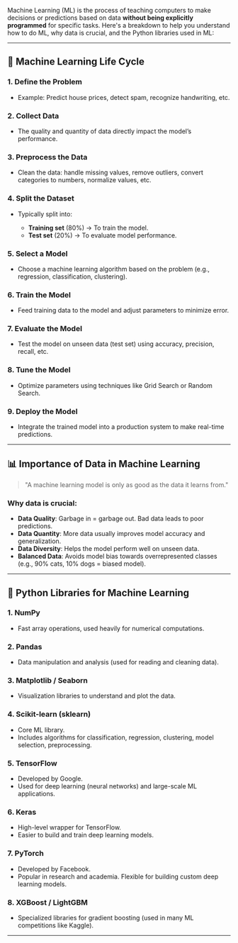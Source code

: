 Machine Learning (ML) is the process of teaching computers to make decisions or predictions based on data **without being explicitly programmed** for specific tasks. Here's a breakdown to help you understand how to do ML, why data is crucial, and the Python libraries used in ML:

---

## 🔁 **Machine Learning Life Cycle**

### 1. **Define the Problem**

* Example: Predict house prices, detect spam, recognize handwriting, etc.

### 2. **Collect Data**

* The quality and quantity of data directly impact the model’s performance.

### 3. **Preprocess the Data**

* Clean the data: handle missing values, remove outliers, convert categories to numbers, normalize values, etc.

### 4. **Split the Dataset**

* Typically split into:

  * **Training set** (80%) → To train the model.
  * **Test set** (20%) → To evaluate model performance.

### 5. **Select a Model**

* Choose a machine learning algorithm based on the problem (e.g., regression, classification, clustering).

### 6. **Train the Model**

* Feed training data to the model and adjust parameters to minimize error.

### 7. **Evaluate the Model**

* Test the model on unseen data (test set) using accuracy, precision, recall, etc.

### 8. **Tune the Model**

* Optimize parameters using techniques like Grid Search or Random Search.

### 9. **Deploy the Model**

* Integrate the trained model into a production system to make real-time predictions.

---

## 📊 **Importance of Data in Machine Learning**

> "A machine learning model is only as good as the data it learns from."

### Why data is crucial:

* **Data Quality**: Garbage in = garbage out. Bad data leads to poor predictions.
* **Data Quantity**: More data usually improves model accuracy and generalization.
* **Data Diversity**: Helps the model perform well on unseen data.
* **Balanced Data**: Avoids model bias towards overrepresented classes (e.g., 90% cats, 10% dogs = biased model).

---

## 🐍 **Python Libraries for Machine Learning**

### 1. **NumPy**

* Fast array operations, used heavily for numerical computations.

### 2. **Pandas**

* Data manipulation and analysis (used for reading and cleaning data).

### 3. **Matplotlib / Seaborn**

* Visualization libraries to understand and plot the data.

### 4. **Scikit-learn (sklearn)**

* Core ML library.
* Includes algorithms for classification, regression, clustering, model selection, preprocessing.

### 5. **TensorFlow**

* Developed by Google.
* Used for deep learning (neural networks) and large-scale ML applications.

### 6. **Keras**

* High-level wrapper for TensorFlow.
* Easier to build and train deep learning models.

### 7. **PyTorch**

* Developed by Facebook.
* Popular in research and academia. Flexible for building custom deep learning models.

### 8. **XGBoost / LightGBM**

* Specialized libraries for gradient boosting (used in many ML competitions like Kaggle).

---
